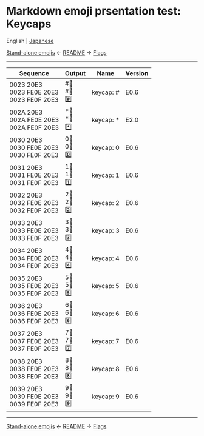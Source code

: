 # Markdown emoji prsentation test: Keycaps

English | [Japanese](../ja/keycaps.md)

[Stand-alone emojis](basic-emojis.md) ← [README](../README.md#keycaps) → [Flags](flags.md)

----------------------------------------

| Sequence | Output | Name | Version |
| - | - | - | - |
| 0023 20E3<br>0023 FE0E 20E3<br>0023 FE0F 20E3 | #⃣<br>#︎⃣<br>#️⃣ | keycap: # | E0.6 |
| 002A 20E3<br>002A FE0E 20E3<br>002A FE0F 20E3 | *⃣<br>*︎⃣<br>*️⃣ | keycap: * | E2.0 |
| 0030 20E3<br>0030 FE0E 20E3<br>0030 FE0F 20E3 | 0⃣<br>0︎⃣<br>0️⃣ | keycap: 0 | E0.6 |
| 0031 20E3<br>0031 FE0E 20E3<br>0031 FE0F 20E3 | 1⃣<br>1︎⃣<br>1️⃣ | keycap: 1 | E0.6 |
| 0032 20E3<br>0032 FE0E 20E3<br>0032 FE0F 20E3 | 2⃣<br>2︎⃣<br>2️⃣ | keycap: 2 | E0.6 |
| 0033 20E3<br>0033 FE0E 20E3<br>0033 FE0F 20E3 | 3⃣<br>3︎⃣<br>3️⃣ | keycap: 3 | E0.6 |
| 0034 20E3<br>0034 FE0E 20E3<br>0034 FE0F 20E3 | 4⃣<br>4︎⃣<br>4️⃣ | keycap: 4 | E0.6 |
| 0035 20E3<br>0035 FE0E 20E3<br>0035 FE0F 20E3 | 5⃣<br>5︎⃣<br>5️⃣ | keycap: 5 | E0.6 |
| 0036 20E3<br>0036 FE0E 20E3<br>0036 FE0F 20E3 | 6⃣<br>6︎⃣<br>6️⃣ | keycap: 6 | E0.6 |
| 0037 20E3<br>0037 FE0E 20E3<br>0037 FE0F 20E3 | 7⃣<br>7︎⃣<br>7️⃣ | keycap: 7 | E0.6 |
| 0038 20E3<br>0038 FE0E 20E3<br>0038 FE0F 20E3 | 8⃣<br>8︎⃣<br>8️⃣ | keycap: 8 | E0.6 |
| 0039 20E3<br>0039 FE0E 20E3<br>0039 FE0F 20E3 | 9⃣<br>9︎⃣<br>9️⃣ | keycap: 9 | E0.6 |

----------------------------------------

[Stand-alone emojis](basic-emojis.md) ← [README](../README.md#keycaps) → [Flags](flags.md)
